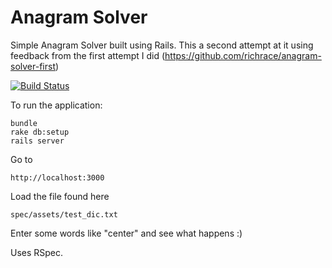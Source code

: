 Anagram Solver
==============

Simple Anagram Solver built using Rails. This a second attempt at it using feedback from the first attempt I did (https://github.com/richrace/anagram-solver-first)

[![Build Status](https://secure.travis-ci.org/richrace/anagram-solver-second.png)](http://travis-ci.org/richrace/anagram-solver-second/)

To run the application: 
    
    bundle
    rake db:setup
    rails server

Go to 

    http://localhost:3000


Load the file found here
  
    spec/assets/test_dic.txt


Enter some words like "center" and see what happens :)


Uses RSpec.
